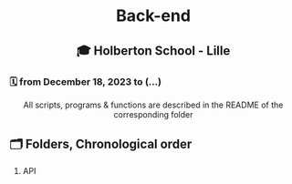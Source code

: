 # <p align = "center">Back-end</p>
## <p align = "center">🎓 Holberton School - Lille</p>

### 🗓️ from December 18, 2023 to (...)
<p align="center">All scripts, programs & functions are described in the README of the corresponding folder</p>

<h2>🗂️ Folders, Chronological order</h2>
<ol>
<li>API</li>
</ol>
